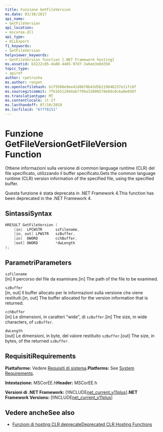 ```yaml
---
title: Funzione GetFileVersion
ms.date: 03/30/2017
api_name:
- GetFileVersion
api_location:
- mscoree.dll
api_type:
- DLLExport
f1_keywords:
- GetFileVersion
helpviewer_keywords:
- GetFileVersion function [.NET Framework hosting]
ms.assetid: b3222c85-da88-4485-97d7-3a6ee3e8d358
topic_type:
- apiref
author: rpetrusha
ms.author: ronpet
ms.openlocfilehash: b1f5508e9ee41d8670b43d5b219846237e11fc8f
ms.sourcegitcommit: 7f616512044ab7795e32806578e8dc0c6a0e038f
ms.translationtype: MT
ms.contentlocale: it-IT
ms.lasthandoff: 07/10/2019
ms.locfileid: "67778151"
---
```

# <a name="getfileversion-function"></a><span data-ttu-id="2994e-102">Funzione GetFileVersion</span><span class="sxs-lookup"><span data-stu-id="2994e-102">GetFileVersion Function</span></span>
<span data-ttu-id="2994e-103">Ottiene informazioni sulla versione di common language runtime (CLR) del file specificato, utilizzando il buffer specificato.</span><span class="sxs-lookup"><span data-stu-id="2994e-103">Gets the common language runtime (CLR) version information of the specified file, using the specified buffer.</span></span>  
  
 <span data-ttu-id="2994e-104">Questa funzione è stata deprecata in .NET Framework 4.</span><span class="sxs-lookup"><span data-stu-id="2994e-104">This function has been deprecated in the .NET Framework 4.</span></span>  
  
## <a name="syntax"></a><span data-ttu-id="2994e-105">Sintassi</span><span class="sxs-lookup"><span data-stu-id="2994e-105">Syntax</span></span>  
  
```cpp  
HRESULT GetFileVersion (  
    [in]  LPCWSTR      szFilename,   
    [in, out] LPWSTR   szBuffer,   
    [in]  DWORD        cchBuffer,   
    [out] DWORD        *dwLength  
);  
```  
  
## <a name="parameters"></a><span data-ttu-id="2994e-106">Parametri</span><span class="sxs-lookup"><span data-stu-id="2994e-106">Parameters</span></span>  
 `szFilename`  
 <span data-ttu-id="2994e-107">[in] Il percorso del file da esaminare.</span><span class="sxs-lookup"><span data-stu-id="2994e-107">[in] The path of the file to be examined.</span></span>  
  
 `szBuffer`  
 <span data-ttu-id="2994e-108">[in, out] Il buffer allocato per le informazioni sulla versione che viene restituiti.</span><span class="sxs-lookup"><span data-stu-id="2994e-108">[in, out] The buffer allocated for the version information that is returned.</span></span>  
  
 `cchBuffer`  
 <span data-ttu-id="2994e-109">[in] Le dimensioni, in caratteri "wide", di `szBuffer`.</span><span class="sxs-lookup"><span data-stu-id="2994e-109">[in] The size, in wide characters, of `szBuffer`.</span></span>  
  
 `dwLength`  
 <span data-ttu-id="2994e-110">[out] Le dimensioni, in byte, del valore restituito `szBuffer`.</span><span class="sxs-lookup"><span data-stu-id="2994e-110">[out] The size, in bytes, of the returned `szBuffer`.</span></span>  
  
## <a name="requirements"></a><span data-ttu-id="2994e-111">Requisiti</span><span class="sxs-lookup"><span data-stu-id="2994e-111">Requirements</span></span>  
 <span data-ttu-id="2994e-112">**Piattaforme:** Vedere [Requisiti di sistema](../../../../docs/framework/get-started/system-requirements.md).</span><span class="sxs-lookup"><span data-stu-id="2994e-112">**Platforms:** See [System Requirements](../../../../docs/framework/get-started/system-requirements.md).</span></span>  
  
 <span data-ttu-id="2994e-113">**Intestazione:** MSCorEE.h</span><span class="sxs-lookup"><span data-stu-id="2994e-113">**Header:** MSCorEE.h</span></span>  
  
 <span data-ttu-id="2994e-114">**Versioni di .NET Framework:** [!INCLUDE[net_current_v11plus](../../../../includes/net-current-v11plus-md.md)]</span><span class="sxs-lookup"><span data-stu-id="2994e-114">**.NET Framework Versions:** [!INCLUDE[net_current_v11plus](../../../../includes/net-current-v11plus-md.md)]</span></span>  
  
## <a name="see-also"></a><span data-ttu-id="2994e-115">Vedere anche</span><span class="sxs-lookup"><span data-stu-id="2994e-115">See also</span></span>

- [<span data-ttu-id="2994e-116">Funzioni di hosting CLR deprecate</span><span class="sxs-lookup"><span data-stu-id="2994e-116">Deprecated CLR Hosting Functions</span></span>](../../../../docs/framework/unmanaged-api/hosting/deprecated-clr-hosting-functions.md)

